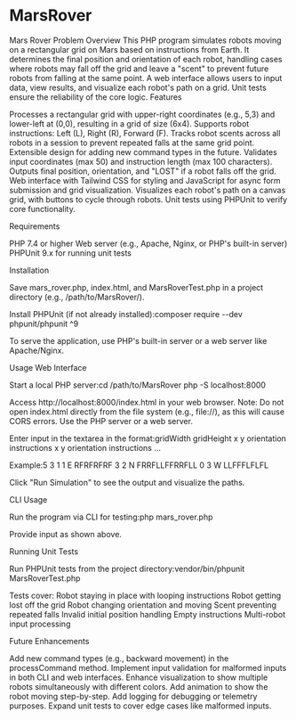 # MarsRover
Mars Rover Problem
Overview
This PHP program simulates robots moving on a rectangular grid on Mars based on instructions from Earth. It determines the final position and orientation of each robot, handling cases where robots may fall off the grid and leave a "scent" to prevent future robots from falling at the same point. A web interface allows users to input data, view results, and visualize each robot's path on a grid. Unit tests ensure the reliability of the core logic.
Features

Processes a rectangular grid with upper-right coordinates (e.g., 5,3) and lower-left at (0,0), resulting in a grid of size (6x4).
Supports robot instructions: Left (L), Right (R), Forward (F).
Tracks robot scents across all robots in a session to prevent repeated falls at the same grid point.
Extensible design for adding new command types in the future.
Validates input coordinates (max 50) and instruction length (max 100 characters).
Outputs final position, orientation, and "LOST" if a robot falls off the grid.
Web interface with Tailwind CSS for styling and JavaScript for async form submission and grid visualization.
Visualizes each robot's path on a canvas grid, with buttons to cycle through robots.
Unit tests using PHPUnit to verify core functionality.

Requirements

PHP 7.4 or higher
Web server (e.g., Apache, Nginx, or PHP's built-in server)
PHPUnit 9.x for running unit tests

Installation

Save mars_rover.php, index.html, and MarsRoverTest.php in a project directory (e.g., /path/to/MarsRover/).

Install PHPUnit (if not already installed):composer require --dev phpunit/phpunit ^9

To serve the application, use PHP's built-in server or a web server like Apache/Nginx.

Usage
Web Interface

Start a local PHP server:cd /path/to/MarsRover
php -S localhost:8000

Access http://localhost:8000/index.html in your web browser.
Note: Do not open index.html directly from the file system (e.g., file://), as this will cause CORS errors. Use the PHP server or a web server.


Enter input in the textarea in the format:gridWidth gridHeight
x y orientation
instructions
x y orientation
instructions
...

Example:5 3
1 1 E
RFRFRFRF
3 2 N
FRRFLLFFRRFLL
0 3 W
LLFFFLFLFL


Click "Run Simulation" to see the output and visualize the paths.

CLI Usage

Run the program via CLI for testing:php mars_rover.php

Provide input as shown above.

Running Unit Tests

Run PHPUnit tests from the project directory:vendor/bin/phpunit MarsRoverTest.php

Tests cover:
Robot staying in place with looping instructions
Robot getting lost off the grid
Robot changing orientation and moving
Scent preventing repeated falls
Invalid initial position handling
Empty instructions
Multi-robot input processing

Future Enhancements

Add new command types (e.g., backward movement) in the processCommand method.
Implement input validation for malformed inputs in both CLI and web interfaces.
Enhance visualization to show multiple robots simultaneously with different colors.
Add animation to show the robot moving step-by-step.
Add logging for debugging or telemetry purposes.
Expand unit tests to cover edge cases like malformed inputs.
